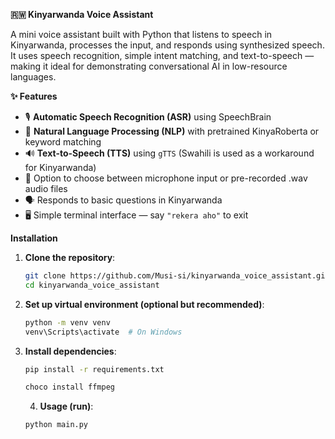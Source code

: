 **🇷🇼 Kinyarwanda Voice Assistant**

A mini voice assistant built with Python that listens to speech in Kinyarwanda, processes the input, and responds using synthesized speech.
It uses speech recognition, simple intent matching, and text-to-speech — making it ideal for demonstrating conversational AI in low-resource languages.

**✨ Features**

- 🎙️ **Automatic Speech Recognition (ASR)** using SpeechBrain
- 🧠 **Natural Language Processing (NLP)** with pretrained KinyaRoberta or keyword matching
- 🔊 **Text-to-Speech (TTS)** using `gTTS` (Swahili is used as a workaround for Kinyarwanda)
- 📁 Option to choose between microphone input or pre-recorded .wav audio files
- 🗣️ Responds to basic questions in Kinyarwanda
- 🖥️ Simple terminal interface — say `"rekera aho"` to exit

**Installation**

1. **Clone the repository**:
   ```bash
   git clone https://github.com/Musi-si/kinyarwanda_voice_assistant.git
   cd kinyarwanda_voice_assistant

2. **Set up virtual environment (optional but recommended)**:
   
   ```bash
   python -m venv venv
   venv\Scripts\activate  # On Windows
   
3. **Install dependencies**:
   ```bash
   pip install -r requirements.txt
   ```
   ```bash
   choco install ffmpeg
   ```
   4.  **Usage (run)**:
      ```bash
      python main.py
